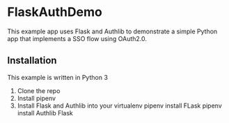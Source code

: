 # FlaskAuthDemo
This example app uses Flask and Authlib to demonstrate a simple Python app
that implements a SSO flow using OAuth2.0.

## Installation

This example is written in Python 3

1. Clone the repo
2. Install pipenv
3. Install Flask and Authlib into your virtualenv
	pipenv install FLask
	pipenv install Authlib Flask



